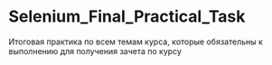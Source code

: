 # Selenium_Final_Practical_Task
 Итоговая практика по всем темам курса, которые обязательны к выполнению для получения зачета по курсу
